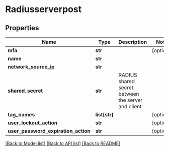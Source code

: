 # Radiusserverpost

## Properties
Name | Type | Description | Notes
------------ | ------------- | ------------- | -------------
**mfa** | **str** |  | [optional] 
**name** | **str** |  | 
**network_source_ip** | **str** |  | 
**shared_secret** | **str** | RADIUS shared secret between the server and client. | 
**tag_names** | **list[str]** |  | [optional] 
**user_lockout_action** | **str** |  | [optional] 
**user_password_expiration_action** | **str** |  | [optional] 

[[Back to Model list]](../README.md#documentation-for-models) [[Back to API list]](../README.md#documentation-for-api-endpoints) [[Back to README]](../README.md)


